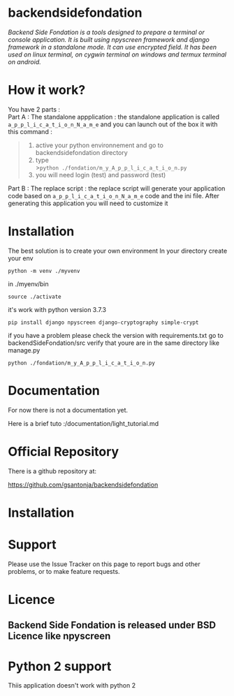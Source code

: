 # backendsidefondation
*Backend Side Fondation is a tools designed  to prepare a  terminal or console application.  It is built using npyscreen framework and django framework in a standalone mode. It can use encrypted field. It has been used on linux terminal, on cygwin terminal on windows and termux terminal on android.*

How it work?
============

You have 2 parts :<br>
Part A : The standalone appplication : the standalone application is called `a_p_p_l_i_c_a_t_i_o_n_N_a_m_e`  and you can launch out of the box it with this command :<br>
>1. active your python environnement and go to backendsidefondation directory <br>
>2. type <br>
    >`python ./fondation/m_y_A_p_p_l_i_c_a_t_i_o_n.py`
>3. you will need login (test) and password (test)<br>

Part B : The replace script : the replace script will generate your application code based on `a_p_p_l_i_c_a_t_i_o_n_N_a_m_e` code and the ini file. After generating this application you will need to customize it<br>

Installation
============

The best solution is to create your own environment
In your directory create your env

    python -m venv ./myvenv
in ./myenv/bin

    source ./activate

it's work with python version 3.7.3

    pip install django npyscreen django-cryptography simple-crypt

if you have a problem please check the version with requirements.txt
go to backendSideFondation/src
verify that youre are in the same directory like manage.py

    python ./fondation/m_y_A_p_p_l_i_c_a_t_i_o_n.py

Documentation
=============

For now there is not a documentation yet.

Here is a brief tuto :/documentation/light_tutorial.md


Official Repository
===================

There is a github repository at:

https://github.com/gsantonja/backendsidefondation


Installation
============


Support
=======
Please use the Issue Tracker on this page to report bugs and other problems, or to make feature requests.


Licence
=======
Backend Side Fondation is released under BSD Licence like npyscreen
----


Python 2 support
================

Thiis application doesn't work with python 2
